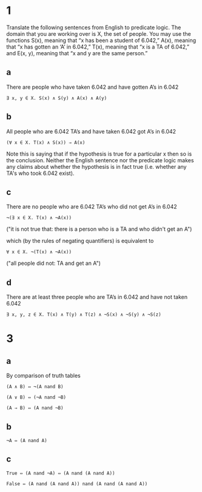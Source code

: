 # 1

Translate the following sentences from English to predicate logic. The domain
that you are working over is X, the set of people. You may use the functions
S(x), meaning that “x has been a student of 6.042,” A(x), meaning that “x has
gotten an ‘A’ in 6.042,” T(x), meaning that “x is a TA of 6.042,” and E(x, y),
meaning that “x and y are the same person.”

## a

There are people who have taken 6.042 and have gotten A’s in 6.042

    ∃ x, y ∈ X. S(x) ∧ S(y) ∧ A(x) ∧ A(y)

## b

All people who are 6.042 TA’s and have taken 6.042 got A’s in 6.042

    (∀ x ∈ X. T(x) ∧ S(x)) ⇒ A(x)

Note this is saying that if the hypothesis is true for a particular x then so
is the conclusion. Neither the English sentence nor the predicate logic makes
any claims about whether the hypothesis is in fact true (i.e. whether any TA's
who took 6.042 exist).

## c

There are no people who are 6.042 TA’s who did not get A’s in 6.042

    ¬(∃ x ∈ X. T(x) ∧ ¬A(x))

("it is not true that: there is a person who is a TA and who didn't get an A")

which (by the rules of negating quantifiers) is equivalent to

    ∀ x ∈ X. ¬(T(x) ∧ ¬A(x))

("all people did not: TA and get an A")

## d

There are at least three people who are TA’s in 6.042 and have not taken 6.042

    ∃ x, y, z ∈ X. T(x) ∧ T(y) ∧ T(z) ∧ ¬S(x) ∧ ¬S(y) ∧ ¬S(z)

# 3

## a

By comparison of truth tables

    (A ∧ B) ⇔ ¬(A nand B)

    (A ∨ B) ⇔ (¬A nand ¬B)

    (A ⇒ B) ⇔ (A nand ¬B)

## b

    ¬A ⇔ (A nand A)

## c

    True ⇔ (A nand ¬A) ⇔ (A nand (A nand A))

    False ⇔ (A nand (A nand A)) nand (A nand (A nand A))
